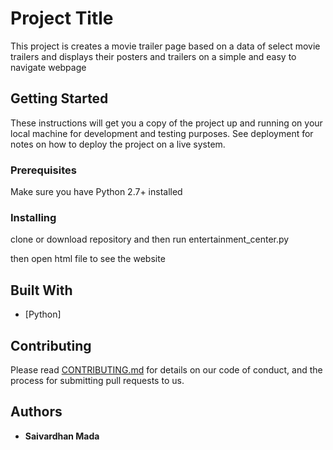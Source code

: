 # Project Title

This project is creates a movie trailer page based on a data of select movie trailers and displays their posters and trailers on a simple and easy to navigate webpage

## Getting Started

These instructions will get you a copy of the project up and running on your local machine for development and testing purposes. See deployment for notes on how to deploy the project on a live system.

### Prerequisites

Make sure you have Python 2.7+ installed


### Installing

clone or download repository and then run entertainment_center.py

then open html file to see the website

## Built With

* [Python]

## Contributing

Please read [CONTRIBUTING.md](https://gist.github.com/PurpleBooth/b24679402957c63ec426) for details on our code of conduct, and the process for submitting pull requests to us.


## Authors

* **Saivardhan Mada**
